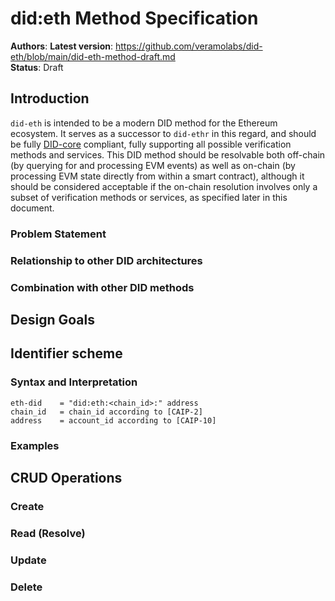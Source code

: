 # did:eth Method Specification

**Authors**: 
**Latest version**: https://github.com/veramolabs/did-eth/blob/main/did-eth-method-draft.md  
**Status**: Draft  

## Introduction

`did-eth` is intended to be a modern DID method for the Ethereum ecosystem. It serves as a successor to `did-ethr` in this regard, and should be fully [DID-core](https://www.w3.org/TR/did-core/) compliant, fully supporting all possible verification methods and services. This DID method should be resolvable both off-chain (by querying for and processing EVM events) as well as on-chain (by processing EVM state directly from within a smart contract), although it should be considered acceptable if the on-chain resolution involves only a subset of verification methods or services, as specified later in this document.

### Problem Statement


### Relationship to other DID architectures

### Combination with other DID methods

## Design Goals


## Identifier scheme

### Syntax and Interpretation

```
eth-did    = "did:eth:<chain_id>:" address
chain_id   = chain_id according to [CAIP-2]
address    = account_id according to [CAIP-10]
```

### Examples


## CRUD Operations

### Create


### Read (Resolve)


### Update


### Delete

